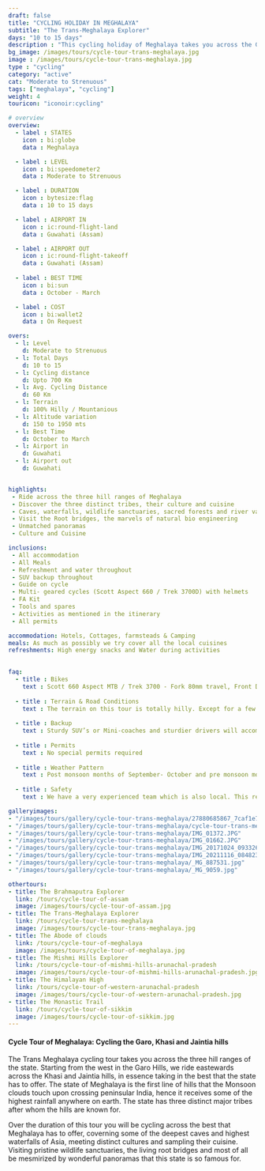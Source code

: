 ```yaml
---
draft: false
title: "CYCLING HOLIDAY IN MEGHALAYA"
subtitle: "The Trans-Meghalaya Explorer"
days: "10 to 15 days"
description : "This cycling holiday of Meghalaya takes you across the Garo, Khasi and Jaintia hills, in essence covering the best of the state."
bg_image: /images/tours/cycle-tour-trans-meghalaya.jpg
image : /images/tours/cycle-tour-trans-meghalaya.jpg
type : "cycling"
category: "active"
cat: "Moderate to Strenuous"
tags: ["meghalaya", "cycling"]
weight: 4
touricon: "iconoir:cycling"

# overview
overview:
  - label : STATES
    icon : bi:globe
    data : Meghalaya

  - label : LEVEL
    icon : bi:speedometer2
    data : Moderate to Strenuous

  - label : DURATION
    icon : bytesize:flag
    data : 10 to 15 days

  - label : AIRPORT IN
    icon : ic:round-flight-land
    data : Guwahati (Assam)

  - label : AIRPORT OUT
    icon : ic:round-flight-takeoff
    data : Guwahati (Assam)
    
  - label : BEST TIME
    icon : bi:sun
    data : October - March

  - label : COST
    icon : bi:wallet2
    data : On Request

overs:
  - l: Level 
    d: Moderate to Strenuous
  - l: Total Days 
    d: 10 to 15 
  - l: Cycling distance 
    d: Upto 700 Km
  - l: Avg. Cycling Distance 
    d: 60 Km
  - l: Terrain 
    d: 100% Hilly / Mountanious
  - l: Altitude variation 
    d: 150 to 1950 mts
  - l: Best Time 
    d: October to March
  - l: Airport in 
    d: Guwahati 
  - l: Airport out 
    d: Guwahati 


highlights:
 - Ride across the three hill ranges of Meghalaya
 - Discover the three distinct tribes, their culture and cuisine
 - Caves, waterfalls, wildlife sanctuaries, sacred forests and river valley
 - Visit the Root bridges, the marvels of natural bio engineering
 - Unmatched panoramas
 - Culture and Cuisine

inclusions:
 - All accommodation
 - All Meals
 - Refreshment and water throughout
 - SUV backup throughout
 - Guide on cycle
 - Multi- geared cycles (Scott Aspect 660 / Trek 3700D) with helmets
 - FA Kit
 - Tools and spares
 - Activities as mentioned in the itinerary
 - All permits

accommodation: Hotels, Cottages, farmsteads & Camping
meals: As much as possibly we try cover all the local cuisines
refreshments: High energy snacks and Water during activities 
  

faq:
  - title : Bikes
    text : Scott 660 Aspect MTB / Trek 3700 - Fork 80mm travel, Front Derailleur Shimano FD-TX50 / 34.9mm, Rear Derailleur Shimano Tourney RD-TX35 21 Speed (Upgraded), Shifters Shimano ST-EF 41 L / 7R EZ-ire plus (Upgraded), Brakeset Tektro SCM-02 mech. Disc 160F/160Rmm Rotor, Front Tyre 6 26×2.1 / 30TPI, Rear Tyre 6 26×2.1 / 30TPI, Weight 13.6 kg / 29.98 lbs
  
  - title : Terrain & Road Conditions
    text : The terrain on this tour is totally hilly. Except for a few odd stretches the roads are generally excellent.
  
  - title : Backup
    text : Sturdy SUV’s or Mini-coaches and sturdier drivers will accompany you on every trip. These vehicles are along right from your airport pick up to your drop back to the airport.
  
  - title : Permits
    text : No special permits required
  
  - title : Weather Pattern
    text : Post monsoon months of September- October and pre monsoon months of March-April are very pleasant with blue skies and a fair days. Peak winters are from November to February with the mercury coming down below 10 C, in the evenings, however the days are still favourable for cycling.
  
  - title : Safety
    text : We have a very experienced team which is also local. This reflects in the overall safety of our tours. Rest assured your guides know where extra attention is required and when. All our routes are well known to us, we know where the nearest medical facilities are, we know whom to contact if in case of an emergency, we know all the alternate routes in case of road blockages. We have CASEVAC protocols in place to streamline the process in case of emergencies. You can rest easy knowing that in the outdoors in general and this region in particular you are in safe hands with us.

galleryimages:
- "/images/tours/gallery/cycle-tour-trans-meghalaya/27880685867_7caf1e7d97_k.jpg"
- "/images/tours/gallery/cycle-tour-trans-meghalaya/cycle-tour-trans-meghalaya1.jpg"
- "/images/tours/gallery/cycle-tour-trans-meghalaya/IMG_01372.JPG"
- "/images/tours/gallery/cycle-tour-trans-meghalaya/IMG_01662.JPG"
- "/images/tours/gallery/cycle-tour-trans-meghalaya/IMG_20171024_093326.jpg"
- "/images/tours/gallery/cycle-tour-trans-meghalaya/IMG_20211116_084823.jpg"
- "/images/tours/gallery/cycle-tour-trans-meghalaya/_MG_887531.jpg"
- "/images/tours/gallery/cycle-tour-trans-meghalaya/_MG_9059.jpg"

othertours:
- title: The Brahmaputra Explorer 
  link: /tours/cycle-tour-of-assam
  image: /images/tours/cycle-tour-of-assam.jpg
- title: The Trans-Meghalaya Explorer
  link: /tours/cycle-tour-trans-meghalaya
  image: /images/tours/cycle-tour-trans-meghalaya.jpg
- title: The Abode of clouds 
  link: /tours/cycle-tour-of-meghalaya
  image: /images/tours/cycle-tour-of-meghalaya.jpg
- title: The Mishmi Hills Explorer 
  link: /tours/cycle-tour-of-mishmi-hills-arunachal-pradesh
  image: /images/tours/cycle-tour-of-mishmi-hills-arunachal-pradesh.jpg
- title: The Himalayan High
  link: /tours/cycle-tour-of-western-arunachal-pradesh
  image: /images/tours/cycle-tour-of-western-arunachal-pradesh.jpg 
- title: The Monastic Trail
  link: /tours/cycle-tour-of-sikkim
  image: /images/tours/cycle-tour-of-sikkim.jpg
---
```


#### Cycle Tour of Meghalaya: Cycling the Garo, Khasi and Jaintia hills

The Trans Meghalaya cycling tour takes you across the three hill ranges of the state. Starting from the west in the Garo Hills, we ride eastewards across the Khasi and Jaintia hills, in essence taking in the best that the state has to offer. The state of Meghalaya is the first line of hills that the Monsoon clouds touch upon crossing peninsular India, hence it receives some of the highest rainfall anywhere on earth. The state has three distinct major tribes after whom the hills are known for.

Over the duration of this tour you will be cycling across the best that Meghalaya has to offer, coverning some of the deepest caves and highest waterfalls of Asia, meeting distinct cultures and sampling their cuisine. Visiting pristine wildlife sanctuaries, the living root bridges and most of all be mesmirized by wonderful panoramas that this state is so famous for.
